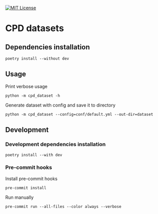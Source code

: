 [![MIT License][license-shield]][license-url]

[license-shield]: https://img.shields.io/github/license/vkutuev/cpd-datasets.svg?style=for-the-badge&color=blue
[license-url]: LICENSE.md

# CPD datasets

## Dependencies installation

```shell
poetry install --without dev
```

## Usage

Print verbose usage

```shell
python -m cpd_dataset -h
```

Generate dataset with config and save it to directory

```shell
python -m cpd_dataset --config=conf/default.yml --out-dir=dataset
```

## Development

### Development dependencies installation

```shell
poetry install --with dev
```

### Pre-commit  hooks

Install pre-commit hooks

```shell
pre-commit install
```

Run manually

```shell
pre-commit run --all-files --color always --verbose
```
